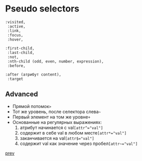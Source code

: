 <h1>Pseudo selectors</h1>
<div>
<code>:visited,<br/> :active,<br/> :link,<br/> :focus,<br/> :hover,<br/>
:first-child,<br/> :last-child,<br/> :not,<br/> :nth-child (odd, even, number, expression),<br/> :before,<br/>
:after (атрибут content),<br/> :target</code>
</div>


<h2>Advanced</h2>
<ul>
<li>Прямой потомок<code>></code></li>
<li>Тот же уровень, после селектора слева<code>~</code></li>
<li>Первый элемент на том же уровне<code>+</code></li>
<li>Основанные на регулярных выражениях:<ol><li>атрибут начинается с val<code>[attr^="val"]</code></li><li>содержит в себе val в любом месте<code>[attr*="val"]</code></li><li>заканчивается на val<code>[attr$="val"]</code></li><li>содержит val как значение через пробел<code>[attr~="val"]</code></li></ol></li>
</ul>

<a href="08.md">prev</a>